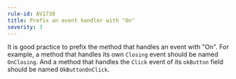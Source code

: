 ```yaml
---
rule-id: AV1738
title: Prefix an event handler with "On"
severity: 3
---
```

It is good practice to prefix the method that handles an event with "On". For example, a method that handles its own `Closing` event should be named `OnClosing`. And a method that handles the `Click` event of its `okButton` field should be named `OkButtonOnClick`.
